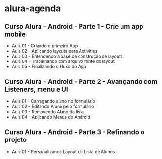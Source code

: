 # alura-agenda

## Curso Alura - Android - Parte 1 - Crie um app mobile

- Aula 01 - Criando o primeiro App
- Aula 02 - Aplicando layouts para Activities
- Aula 03 - Entendendo a base de construção de layouts
- Aula 04 - Trabalhando com arquivo fonte do layout
- Aula 05 - Finalizando o Fluxo do App


## Curso Alura - Android - Parte 2 - Avançando com Listeners, menu e UI

- Aula 01 - Carregando aluno no formulário
- Aula 02 - Editando Aluno pelo formulário
- Aula 03 - Removendo Aluno da lista
- Aula 04 - Aplicando Menus do Android


## Curso Alura - Android - Parte 3 - Refinando o projeto

- Aula 01 - Personalizando Layout da Lista de Alunos